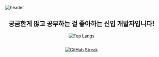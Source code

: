 ![header](https://capsule-render.vercel.app/api?type=venom&color=auto&height=300&section=header&text=Hi,%20I'm%20Zojo!&fontColor=d6ace6&fontSize=50)

<div align=center>

## 궁금한게 많고 공부하는 걸 좋아하는 신입 개발자입니다!


[![Top Langs](https://github-readme-stats.vercel.app/api/top-langs/?username=Zojo24)](https://github.com/anuraghazra/github-readme-stats)


##
[![GitHub Streak](https://streak-stats.demolab.com?user=Zojo24&theme=calm&hide_border=true&locale=ko)](https://git.io/streak-stats)
</div>
